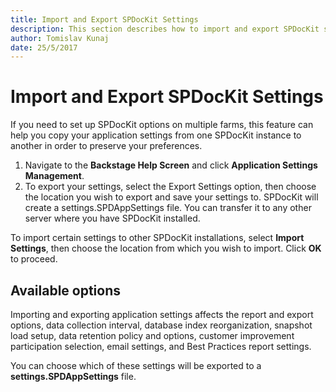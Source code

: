 ```yaml
---
title: Import and Export SPDocKit Settings
description: This section describes how to import and export SPDocKit settings.
author: Tomislav Kunaj
date: 25/5/2017
---
```


# Import and Export SPDocKit Settings

If you need to set up SPDocKit options on multiple farms, this feature can help you copy your application settings from one SPDocKit instance to another in order to preserve your preferences.

1. Navigate to the **Backstage Help Screen** and click **Application Settings Management**.
2. To export your settings, select the Export Settings option, then choose the location you wish to export and save your settings to. SPDocKit will create a settings.SPDAppSettings file. You can transfer it to any other server where you have SPDocKit installed.

To import certain settings to other SPDocKit installations, select **Import Settings**, then choose the location from which you wish to import. Click **OK** to proceed.

## Available options

Importing and exporting application settings affects the report and export options, data collection interval, database index reorganization, snapshot load setup, data retention policy and options, customer improvement participation selection, email settings, and Best Practices report settings.

You can choose which of these settings will be exported to a **settings.SPDAppSettings** file.

